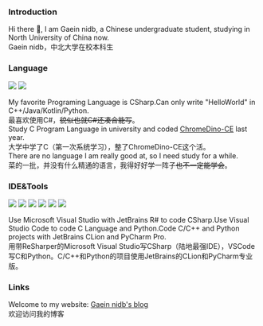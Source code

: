 ### Introduction

Hi there 👋, I am Gaein nidb, a Chinese undergraduate student, studying in North University of China now.  
Gaein nidb，中北大学在校本科生

### Language

[![](https://img.shields.io/badge/.Net-%23512bd4.svg?&style=flat-square&logo=c-sharp&logoColor=white)](https://docs.microsoft.com/en-us/dotnet/csharp/) 
![](https://img.shields.io/badge/MINGW-%23239120.svg?&style=flat-square&logo=c&logoColor=white)

My favorite Programing Language is CSharp.Can only write "HelloWorld" in C++/Java/Kotlin/Python.  
最喜欢使用C#，~~貌似也就C#还凑合能写~~。  
Study C Program Language in university and coded [ChromeDino-CE](https://github.com/nidbCN/ChromeDino-CE) last year.  
大学中学了C（第一次系统学习），整了ChromeDino-CE这个活。  
There are no language I am really good at, so I need study for a while.  
菜的一批，并没有什么精通的语言，我得好好学一阵子~~也不一定能学会~~。

### IDE&Tools

[![](https://img.shields.io/badge/IDE-Visual%20Studio-purple?style=flat-square&logo=visual-studio)](https://visualstudio.microsoft.com/zh-hans/)
[![](https://img.shields.io/badge/Tool-Visual%20Studio%20Code-blue?style=flat-square&logo=visual-studio-code)](https://code.visualstudio.com/) 
[![](https://img.shields.io/badge/Tool-ReSharper-%%23BD3777?style=flat-square&logo=jetbrains)](https://www.jetbrains.com/resharper/) 
[![](https://img.shields.io/badge/-Git-f05032?style=flat-square&logo=git&logoColor=white)](https://git-scm.com/)
[![](https://img.shields.io/badge/IDE-JetBrains%20CLion-%2322D890?style=flat-square&logo=jetbrains)](https://www.jetbrains.com/clion/)
[![](https://img.shields.io/badge/IDE-JetBrains%20Pycharm-%23FCF84A?style=flat-square&logo=Pycharm)](https://www.jetbrains.com/pycharm/)

Use Microsoft Visual Studio with JetBrains R# to code CSharp.Use Visual Studio Code to code C Language and Python.Code C/C++ and Python projects with JetBrains CLion and PyCharm Pro.  
用带ReSharper的Microsoft Visual Studio写CSharp（陆地最强IDE），VSCode写C和Python。C/C++和Python的项目使用JetBrains的CLion和PyCharm专业版。

### Links

Welcome to my website: [Gaein nidb's blog](https://blog.gaein.cn)  
欢迎访问我的博客
